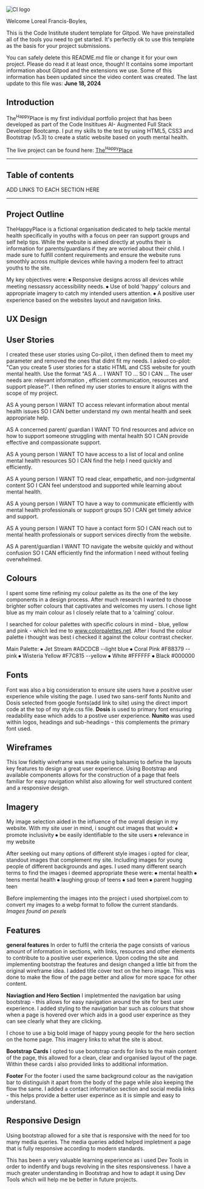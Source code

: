 ![CI logo](https://codeinstitute.s3.amazonaws.com/fullstack/ci_logo_small.png)

Welcome Loreal Francis-Boyles,

This is the Code Institute student template for Gitpod. We have preinstalled all of the tools you need to get started. It's perfectly ok to use this template as the basis for your project submissions.

You can safely delete this README.md file or change it for your own project. Please do read it at least once, though! It contains some important information about Gitpod and the extensions we use. Some of this information has been updated since the video content was created. The last update to this file was: **June 18, 2024**

## Introduction

The<sup>Happy</sup>Place is my first individual portfolio project that has been developed as part of the Code Insititues AI- Augmented Full Stack Developer Bootcamp. I put my skills to the test by using HTML5, CSS3 and Bootstrap (v5.3) to create a static website based on youth mental health. 

The live project can be found here: <a href="https://lorealci.github.io/the-happy-place/" target="_blank"><u>The<sup>Happy</sup>Place</u></a>

------

## Table of contents

ADD LINKS TO EACH SECTION HERE

------

## Project Outline

TheHappyPlace is a fictional organisation dedicated to help tackle mental health specifically in youths with a focus on peer ran support groups and self help tips. While the website is aimed directly at youths their is information for parents/guardians if they are worried about their child.
I made sure to fulfill content requirements and ensure the website runs smoothly across multiple devices while having a modern feel to attract youths to the site.

My key objectives were:
⦁	Responsive designs across all devices while meeting nessassry accessibility needs.
⦁	Use of bold 'happy' colours and appropriate imagery to catch my intended users attention.
⦁	A positive user experience based on the websites layout and navigation links.

## UX Design
## User Stories
I created these user stories using Co-pilot, i then defined them to meet my parameter and removed the ones that didnt fit my needs. I asked co-pilot: "Can you create 5 user stories for a static HTML and CSS website for youth mental health. Use the format "AS A ... I WANT TO ... SO I CAN ... The user needs are: relevant information , efficient communication, resources and support please?". I then refined my user stories to ensure it aligns with the scope of my project.

AS A young person I WANT TO access relevant information about mental health issues SO I CAN better understand my own mental health and seek appropriate help.

AS A concerned parent/ guardian I WANT TO find resources and advice on how to support someone struggling with mental health SO I CAN provide effective and compassionate support.

AS A young person I WANT TO have access to a list of local and online mental health resources SO I CAN find the help I need quickly and efficiently.

AS A young person I WANT TO read clear, empathetic, and non-judgmental content
SO I CAN feel understood and supported while learning about mental health.

AS A young person I WANT TO have a way to communicate efficiently with mental health professionals or support groups SO I CAN get timely advice and support.

AS A young person I WANT TO have a contact form SO I CAN reach out to mental health professionals or support services directly from the website.

AS A parent/guardian I WANT TO navigate the website quickly and without confusion
SO I CAN efficiently find the information I need without feeling overwhelmed.

## Colours
I spent some time refining my colour palette as its the one of the key components in a design process. After much research I wanted to choose brighter softer colours that captivates and welcomes my users. I chose light blue as my main colour as I closely relate that to a 'calming' colour. 

I searched for colour palettes with specific colours in mind - blue, yellow and pink -  which led me to www.colorpalettes.net. After i found the colour palette i thought was best i checked it against the colour contrast checker.

Main Palette:
⦁	Jet Stream #ADCDCB --light blue
⦁	Coral Pink #F88379 --pink
⦁	Wisteria Yellow #F7C815 --yellow
⦁	White #FFFFFF
⦁	Black #000000

## Fonts
Font was also a big consideration to ensure site users have a positive user experience while visiting the page. I used two sans-serif fonts Nunito and Dosis selected from google fonts(add link to site) using the direct import code at the top of my style.css file.
<strong>Dosis</strong> is used to primary font ensuring readability ease which adds to a postive user experience.
<strong>Nunito</strong> was used within logos, headings and sub-headings - this complements the primary font used.

## Wireframes
This low fideltiy wireframe was made using balsamiq to define the layouts key features to design a great user experience. Using  Bootstrap and available components allows for the construction of a page that feels familiar for easy navigation whilst also allowing for well structured content and a responsive design.

## Imagery
My image selection aided in the influence of the overall design in my website. With my site user in mind, i sought out images that would:
⦁	promote inclusivity 
⦁	be easily identifiable to the site users
⦁	relevance in my website

After seeking out many options of different style images i opted for clear, standout images that complement my site. Including images for young people of different backgrounds and ages. I used many different search terms to find the images i deemed appropriate these were:
⦁	mental health
⦁	teens mental health
⦁	laughing group of teens
⦁	sad teen
⦁	parent hugging teen

Before implementing the images into the project i used shortpixel.com to convert my images to a webp format to follow the current standards.
<em>Images found on pexels</em>

## Features
**general features** 
In order to fulfil the criteria the page consists of various amount of information in sections, with links, resources and other elements to contribute to a positive user experience.
Upon coding the site and implementing bootstrap the features and design changed a little bit from the original wireframe idea. I added title cover text on the hero image. This was done to make the flow of the page better and allow for more space for other content.

**Naviagtion and Hero Section**
I impletmented the navigation bar using bootstrap -  this allows for easy navigation around the site for best user experience. I added styling to the navigation bar  such as colours that show when a page is hovered over which aids in a good user experince as they can see clearly what they are clicking.

I chose to use a big bold image of happy young people for the hero section on the home page. This imagery links to what the site is about.

**Bootstrap Cards**
I opted to use bootstrap cards for links to the main content of the page, this allowed for a clean, clear and organised layout of the page. Within these cards i also provided links to additional information.

**Footer**
For the footer i used the same background colour as the navigation bar to distinguish it apart from the body of the page while also keeping the flow the same. I added a contact information section and social media links -  this helps provide a better user experince as it is simple and easy to understand.

## Responsive Design
Using bootstrap allowed for a site that is responsive with the need for too many media queries. The media queries added helped impletment a page that is fully responsive according to modern standards.

This has been a very valuable learning experience as i used Dev Tools in order to indentify and bugs revolving in the sites responsiveness. I have a much greater understanding in Bootstrap and how to adapt it using Dev Tools which will help me be better in future projects. 